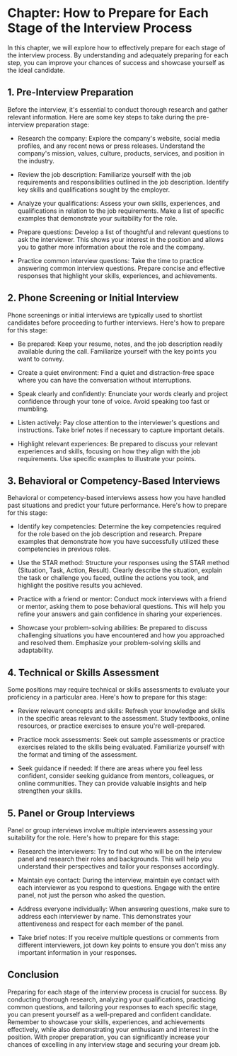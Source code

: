 Chapter: How to Prepare for Each Stage of the Interview Process
===============================================================

In this chapter, we will explore how to effectively prepare for each stage of the interview process. By understanding and adequately preparing for each step, you can improve your chances of success and showcase yourself as the ideal candidate.

**1. Pre-Interview Preparation**
--------------------------------

Before the interview, it's essential to conduct thorough research and gather relevant information. Here are some key steps to take during the pre-interview preparation stage:

* Research the company: Explore the company's website, social media profiles, and any recent news or press releases. Understand the company's mission, values, culture, products, services, and position in the industry.

* Review the job description: Familiarize yourself with the job requirements and responsibilities outlined in the job description. Identify key skills and qualifications sought by the employer.

* Analyze your qualifications: Assess your own skills, experiences, and qualifications in relation to the job requirements. Make a list of specific examples that demonstrate your suitability for the role.

* Prepare questions: Develop a list of thoughtful and relevant questions to ask the interviewer. This shows your interest in the position and allows you to gather more information about the role and the company.

* Practice common interview questions: Take the time to practice answering common interview questions. Prepare concise and effective responses that highlight your skills, experiences, and achievements.

**2. Phone Screening or Initial Interview**
-------------------------------------------

Phone screenings or initial interviews are typically used to shortlist candidates before proceeding to further interviews. Here's how to prepare for this stage:

* Be prepared: Keep your resume, notes, and the job description readily available during the call. Familiarize yourself with the key points you want to convey.

* Create a quiet environment: Find a quiet and distraction-free space where you can have the conversation without interruptions.

* Speak clearly and confidently: Enunciate your words clearly and project confidence through your tone of voice. Avoid speaking too fast or mumbling.

* Listen actively: Pay close attention to the interviewer's questions and instructions. Take brief notes if necessary to capture important details.

* Highlight relevant experiences: Be prepared to discuss your relevant experiences and skills, focusing on how they align with the job requirements. Use specific examples to illustrate your points.

**3. Behavioral or Competency-Based Interviews**
------------------------------------------------

Behavioral or competency-based interviews assess how you have handled past situations and predict your future performance. Here's how to prepare for this stage:

* Identify key competencies: Determine the key competencies required for the role based on the job description and research. Prepare examples that demonstrate how you have successfully utilized these competencies in previous roles.

* Use the STAR method: Structure your responses using the STAR method (Situation, Task, Action, Result). Clearly describe the situation, explain the task or challenge you faced, outline the actions you took, and highlight the positive results you achieved.

* Practice with a friend or mentor: Conduct mock interviews with a friend or mentor, asking them to pose behavioral questions. This will help you refine your answers and gain confidence in sharing your experiences.

* Showcase your problem-solving abilities: Be prepared to discuss challenging situations you have encountered and how you approached and resolved them. Emphasize your problem-solving skills and adaptability.

**4. Technical or Skills Assessment**
-------------------------------------

Some positions may require technical or skills assessments to evaluate your proficiency in a particular area. Here's how to prepare for this stage:

* Review relevant concepts and skills: Refresh your knowledge and skills in the specific areas relevant to the assessment. Study textbooks, online resources, or practice exercises to ensure you're well-prepared.

* Practice mock assessments: Seek out sample assessments or practice exercises related to the skills being evaluated. Familiarize yourself with the format and timing of the assessment.

* Seek guidance if needed: If there are areas where you feel less confident, consider seeking guidance from mentors, colleagues, or online communities. They can provide valuable insights and help strengthen your skills.

**5. Panel or Group Interviews**
--------------------------------

Panel or group interviews involve multiple interviewers assessing your suitability for the role. Here's how to prepare for this stage:

* Research the interviewers: Try to find out who will be on the interview panel and research their roles and backgrounds. This will help you understand their perspectives and tailor your responses accordingly.

* Maintain eye contact: During the interview, maintain eye contact with each interviewer as you respond to questions. Engage with the entire panel, not just the person who asked the question.

* Address everyone individually: When answering questions, make sure to address each interviewer by name. This demonstrates your attentiveness and respect for each member of the panel.

* Take brief notes: If you receive multiple questions or comments from different interviewers, jot down key points to ensure you don't miss any important information in your responses.

**Conclusion**
--------------

Preparing for each stage of the interview process is crucial for success. By conducting thorough research, analyzing your qualifications, practicing common questions, and tailoring your responses to each specific stage, you can present yourself as a well-prepared and confident candidate. Remember to showcase your skills, experiences, and achievements effectively, while also demonstrating your enthusiasm and interest in the position. With proper preparation, you can significantly increase your chances of excelling in any interview stage and securing your dream job.
